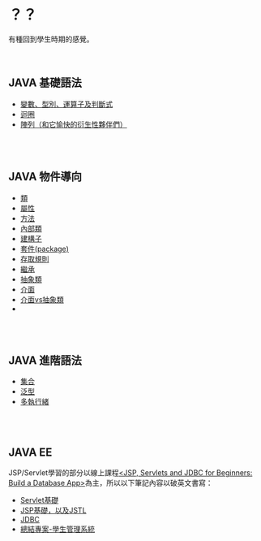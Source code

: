 

# ？？
有種回到學生時期的感覺。

<br>

## JAVA 基礎語法

<ul>
  <li><a href="https://github.com/balladeop52no4/JAVA_Notes/issues/28#issue-728726766">變數、型別、運算子及判斷式</a></li>
  <li><a href="#">迴圈</a></li>
  <li><a href="#">陣列（和它愉快的衍生性夥伴們）</a></li>
</ul>

<br>
<br>

## JAVA 物件導向

<ul>
  <li><a href="https://github.com/balladeop52no4/JAVA_Notes/issues/29#issue-743206245">類</a></li>
  <li><a href="#">屬性</a></li>
  <li><a href="#">方法</a></li>
  <li><a href="#">內部類</a></li>
  <li><a href="#">建構子</a></li>
  <li><a href="#">套件(package)</a></li>
  <li><a href="#">存取規則</a></li>
  <li><a href="#">繼承</a></li>
  <li><a href="#">抽象類</a></li>
  <li><a href="#">介面</a></li>
  <li><a href="#">介面vs抽象類</a></li>
  <li><a href="#"></a></li>
  
  
  
</ul>

<br>
<br>

## JAVA 進階語法

<ul>
  <li><a href="https://github.com/balladeop52no4/JAVA_Notes/issues/26#issue-688290515">集合</a></li>
  <li><a href="#">泛型</a></li>
  <li><a href="#">多執行緒</a></li>  
</ul>

<br>
<br>

## JAVA EE
JSP/Servlet學習的部分以線上課程<a href="https://www.udemy.com/course/jsp-tutorial/"><JSP, Servlets and JDBC for Beginners: Build a Database App></a>為主，所以以下筆記內容以破英文書寫：
  
<ul>
  <li><a href="https://github.com/balladeop52no4/JAVA_Notes/issues/20">Servlet基礎</a></li>
  <li><a href="https://github.com/balladeop52no4/JAVA_Notes/issues/21">JSP基礎，以及JSTL</a></li>
  <li><a href="https://github.com/balladeop52no4/JAVA_Notes/issues/23">JDBC</a></li>
  <li><a href="https://github.com/balladeop52no4/JAVA_Notes/issues/22">總結專案-學生管理系統</a></li>
</ul>
